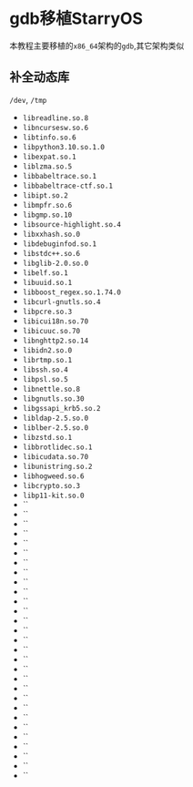 # gdb移植StarryOS

本教程主要移植的`x86_64`架构的`gdb`,其它架构类似

## 补全动态库

`/dev`, `/tmp`



- `libreadline.so.8`
- `libncursesw.so.6`
- `libtinfo.so.6`
- `libpython3.10.so.1.0`
- `libexpat.so.1`
- `liblzma.so.5`
- `libbabeltrace.so.1`
- `libbabeltrace-ctf.so.1`
- `libipt.so.2`
- `libmpfr.so.6`
- `libgmp.so.10`
- `libsource-highlight.so.4`
- `libxxhash.so.0`
- `libdebuginfod.so.1`
- `libstdc++.so.6`
- `libglib-2.0.so.0`
- `libelf.so.1`
- `libuuid.so.1`
- `libboost_regex.so.1.74.0`
- `libcurl-gnutls.so.4`
- `libpcre.so.3`
- `libicui18n.so.70`
- `libicuuc.so.70`
- `libnghttp2.so.14`
- `libidn2.so.0`
- `librtmp.so.1`
- `libssh.so.4`
- `libpsl.so.5`
- `libnettle.so.8`
- `libgnutls.so.30`
- `libgssapi_krb5.so.2`
- `libldap-2.5.so.0`
- `liblber-2.5.so.0`
- `libzstd.so.1`
- `libbrotlidec.so.1`
- `libicudata.so.70`
- `libunistring.so.2`
- `libhogweed.so.6`
- `libcrypto.so.3`
- `libp11-kit.so.0`
- ``
- ``
- ``
- ``
- ``
- ``
- ``
- ``
- ``
- ``
- ``
- ``
- ``
- ``
- ``
- ``
- ``
- ``
- ``
- ``
- ``
- ``
- ``
- ``
- ``
- ``
- ``
- ``
- ``
